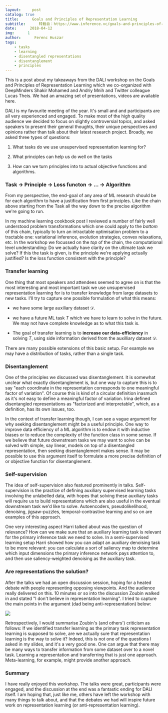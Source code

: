 ```yaml
---
layout:     post
catalog: true
title:      Goals and Principles of Representation Learning
subtitle:      转载自：https://www.inference.vc/goals-and-principles-of-representation-learning/
date:      2018-04-12
img:      1
author:      Ferenc Huszar
tags:
    - tasks
    - learning
    - disentangled representations
    - disentanglement
    - principles
---
```


This is a post about my takeaways from the DALI workshop on the Goals and Principles of Representation Learning which we co-organized with DeepMinders Shakir Mohamed and Andriy Mnih and Twitter colleague Lucas Theis. We had an amazing set of presentations, videos are available here.

DALI is my favourite meeting of the year. It's small and and participants are all very experienced and engaged. To make most of the high quality audience we decided to focus on slightly controversial topics, and asked speakers to present their general thoughts, their unique perspectives and opinions rather than talk about their latest research project. Broadly, we asked three types of questions:

1. What tasks do we use unsupervised representation learning for? 

1. What principles can help us do well on the tasks 

1. How can we turn principles into to actual objective functions and algorithms.


### Task → Principle → Loss functon → … → Algorithm

From my perspective, the end-goal of any area of ML research should be for each algorithm to have a justification from first principles. Like the chain above starting from the Task all the way down to the precise algorithm we're going to run. 

In my machine learning cookbook post I reviewed a number of fairly well understood problem transformations which one could apply to the *bottom* of this chain, typically to turn an intractable optimisation problem to a tractable one: variational inference, evolution strategies, convex relaxations, etc. In the workshop we focussed on the *top* of the chain, the computational level understanding: Do we actually have clarity on the ultimate task we solve? If this the task is given, is the principle we're applying actually justified? Is the loss function consistent with the principle?

### Transfer learning

One thing that most speakers and attendees seemed to agree on is that the most interesting and most important task we use unsupervised representation learning for is to transfer knowledge from large datasets to new tasks. I'll try to capture one possible formulation of what this means:

- we have some large auxiliary dataset $\mathcal{D}$.

- we have a future ML task $T$ which we have to learn to solve in the future. We may not have complete knowledge as to what this task is.

- The goal of transfer learning is to **increase our data-efficiency** in solving $T$, using side information derived from the auxilliary dataset $\mathcal{D}$.


There are many possible extensions of this basic setup. For example we may have a distribution of tasks, rather than a single task.

### Disentanglement

One of the principles we discussed was disentanglement. It is somewhat unclear what exactly disentanglement is, but one way to capture this is to say "each coordinate in the representation corresponds to one meaningful factor of variation". Of course this is kind of a circular definition inasmuch as it's not easy to define a meaningful factor of variation. Irina defined disentangled representations as "factorized and interpretable", which, as a definition, has its own issues, too.

In the context of transfer learning though, I can see a vague argument for why seeking disentanglement might be a useful principle. One way to improve data efficiency of a ML algorithm is to endow it with inductive biases or to reduce the complexity of the function class in some sense. If we believe that future downstream tasks we may want to solve can be solved with simple, say linear, models on top of a disentangled representation, then seeking disentanglement makes sense. It may be possible to use this argument itself to formulate a more precise definition of or objective function for disentanglement.

### Self-supervision

The idea of self-supervision also featured prominently in talks. Self-supervision is the practice of defining auxiliary supervised learning tasks involving the unlabelled data, with hopes that solving these auxiliary tasks will require us to build representations which are also useful in the eventual downstream task we'd like to solve. Autoencoders, pseudolikelihood, denoising, jigsaw-puzzles, temporal-contrastive learning and so on are examples of this approach.

One very interesting aspect Harri talked about was the question of relevance? How can we make sure that an auxiliary learning task is relevant for the primary inference task we need to solve. In a semi-supervised learning setup Harri showed how you can adapt an auxiliary denoising task to be more relevant: you can calculate a sort of saliency map to determine which input dimensions the primary inference network pays attention to, and then use saliency-weighted denoising as the auxiliary task.

### Are representations the solution?

After the talks we had an open discussion session, hoping for a heated debate with people representing opposing viewpoints. And the audience really delivered on this. 10 minutes or so into the discussion Zoubin walked in and stated "I don't believe in representation learning". I tried to capture the main points in the argument (dad being anti-representation) below:

![](https://www.inference.vc/content/images/2018/04/288kum.jpg)


Retrospectively, I would summarise Zoubin's (and others') criticism as follows: If we identified transfer learning as the primary task representation learning is supposed to solve, are we actually sure that representation learning is the way to solve it? Indeed, this is not one of the questions I asked in my slides, and it's a very good one. One can argue that there may be many ways to transfer information from some dataset over to a novel task. Learning a representation and transferring that is just one approach. Meta-learning, for example, might provide another approach.

### Summary

I have really enjoyed this workshop. The talks were great, participants were engaged, and the discussion at the end was a fantastic ending for DALI itself. I am hoping that, just like me, others have left the workshop with many things to talk about, and that the debates we had will inspire future work on representation learning (or anti-representation learning).
